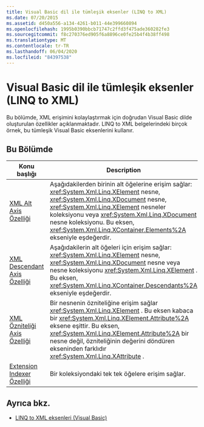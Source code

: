 ```yaml
---
title: Visual Basic dil ile tümleşik eksenler (LINQ to XML)
ms.date: 07/20/2015
ms.assetid: d450a556-a134-4261-b011-44e399660894
ms.openlocfilehash: 1995b0390bbcb71747c2ffd3f475ade360282fe3
ms.sourcegitcommit: f8c270376ed905f6a8896ce0fe25b4f4b38ff498
ms.translationtype: MT
ms.contentlocale: tr-TR
ms.lasthandoff: 06/04/2020
ms.locfileid: "84397538"
---
```

# <a name="language-integrated-axes-in-visual-basic-linq-to-xml"></a>Visual Basic dil ile tümleşik eksenler (LINQ to XML)
Bu bölümde, XML erişimini kolaylaştırmak için doğrudan Visual Basic dilde oluşturulan özellikler açıklanmaktadır. LINQ to XML belgelerindeki birçok örnek, bu tümleşik Visual Basic eksenlerini kullanır.  
  
## <a name="in-this-section"></a>Bu Bölümde  
  
|Konu başlığı|Description|  
|-----------|-----------------|  
|[XML Alt Axis Özelliği](../../../language-reference/xml-axis/xml-child-axis-property.md)|Aşağıdakilerden birinin alt öğelerine erişim sağlar: <xref:System.Xml.Linq.XElement> nesne, <xref:System.Xml.Linq.XDocument> nesne, <xref:System.Xml.Linq.XElement> nesneler koleksiyonu veya <xref:System.Xml.Linq.XDocument> nesne koleksiyonu. Bu eksen, <xref:System.Xml.Linq.XContainer.Elements%2A> ekseniyle eşdeğerdir.|  
|[XML Descendant Axis Özelliği](../../../language-reference/xml-axis/xml-descendant-axis-property.md)|Aşağıdakilerin alt öğeleri için erişim sağlar: <xref:System.Xml.Linq.XElement> nesne, <xref:System.Xml.Linq.XDocument> nesne veya nesne koleksiyonu <xref:System.Xml.Linq.XElement> . Bu eksen, <xref:System.Xml.Linq.XContainer.Descendants%2A> ekseniyle eşdeğerdir.|  
|[XML Özniteliği Axis Özelliği](../../../language-reference/xml-axis/xml-attribute-axis-property.md)|Bir nesnenin özniteliğine erişim sağlar <xref:System.Xml.Linq.XElement> . Bu eksen kabaca bir <xref:System.Xml.Linq.XElement.Attribute%2A> eksene eşittir. Bu eksen, <xref:System.Xml.Linq.XElement.Attribute%2A> bir nesne değil, özniteliğinin değerini döndüren ekseninden farklıdır <xref:System.Xml.Linq.XAttribute> .|  
|[Extension Indexer Özelliği](../../../language-reference/xml-axis/extension-indexer-property.md)|Bir koleksiyondaki tek tek öğelere erişim sağlar.|  
  
## <a name="see-also"></a>Ayrıca bkz.

- [LINQ to XML eksenleri (Visual Basic)](linq-to-xml-axes.md)
